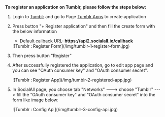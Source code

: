 __To register an application on Tumblr, please follow the steps below:__

1. Login to [Tumblr](https://www.tumblr.com/) and go to Page [Tumblr Apps](https://www.tumblr.com/oauth/apps) to create application
2. Press button "+ Register application" and then fill the create form with the below information
    * Default callback URL: __https://api2.socialall.io/callback__
    
    <div class="soclall-br"></div>
    ![Tumblr : Register Form](/img/tumblr-1-register-form.jpg)
    <div class="soclall-br"></div>
    
3. Then press button "Register"
4. After successfully registered the application, go to edit app page and you can see "OAuth consumer key" and "OAuth consumer secret".
    <div class="soclall-br"></div>
    ![Tumblr : Register App](/img/tumblr-2-registered-app.jpg)
    <div class="soclall-br"></div>
5. In SocialAll page, you choose tab "Networks" ---> choose "Tumblr" ---> fill the "OAuth consumer key" and "OAuth consumer secret" into the form like image below:
    <div class="soclall-br"></div>
    ![Tumblr : Config Api](/img/tumblr-3-config-api.jpg)
    <div class="soclall-br"></div>